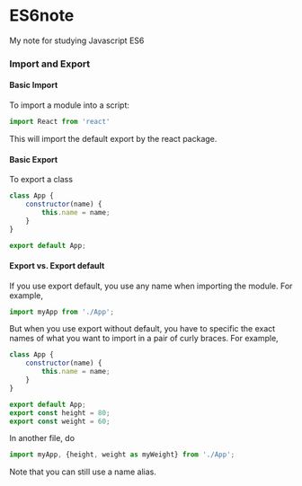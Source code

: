 # ES6note
My note for studying Javascript ES6

### Import and Export
#### Basic Import
To import a module into a script:
```javascript
import React from 'react'
```
This will import the default export by the react package.
#### Basic Export
To export a class
```javascript
class App {
    constructor(name) {
        this.name = name;
    }
}

export default App;
```
#### Export vs. Export default
If you use export default, you use any name when importing the module. For example,
```javascript
import myApp from './App';
```
But when you use export without default, you have to specific the exact names of what you want to import in a pair of curly braces. For example,
```javascript
class App {
    constructor(name) {
        this.name = name;
    }
}

export default App;
export const height = 80;
export const weight = 60;
```
In another file, do

```javascript
import myApp, {height, weight as myWeight} from './App';
```
Note that you can still use a name alias.
